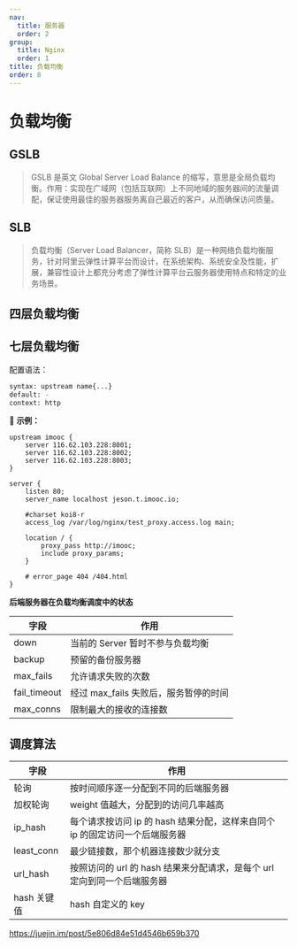 ```yaml
---
nav:
  title: 服务器
  order: 2
group:
  title: Nginx
  order: 1
title: 负载均衡
order: 8
---
```


# 负载均衡

## GSLB

> GSLB 是英文 Global Server Load Balance 的缩写，意思是全局负载均衡。作用：实现在广域网（包括互联网）上不同地域的服务器间的流量调配，保证使用最佳的服务器服务离自己最近的客户，从而确保访问质量。

## SLB

> 负载均衡（Server Load Balancer，简称 SLB）是一种网络负载均衡服务，针对阿里云弹性计算平台而设计，在系统架构、系统安全及性能，扩展，兼容性设计上都充分考虑了弹性计算平台云服务器使用特点和特定的业务场景。

## 四层负载均衡

## 七层负载均衡

配置语法：

```bash
syntax: upstream name{...}
default: -
context: http
```

🌰 **示例：**

```nginx
upstream imooc {
    server 116.62.103.228:8001;
    server 116.62.103.228:8002;
    server 116.62.103.228:8003;
}

server {
    listen 80;
    server_name localhost jeson.t.imooc.io;

    #charset koi8-r
    access_log /var/log/nginx/test_proxy.access.log main;

    location / {
        proxy_pass http://imooc;
        include proxy_params;
    }

    # error_page 404 /404.html
}
```

**后端服务器在负载均衡调度中的状态**

| 字段         | 作用                                  |
| ------------ | ------------------------------------- |
| down         | 当前的 Server 暂时不参与负载均衡      |
| backup       | 预留的备份服务器                      |
| max_fails    | 允许请求失败的次数                    |
| fail_timeout | 经过 max_fails 失败后，服务暂停的时间 |
| max_conns    | 限制最大的接收的连接数                |

## 调度算法

| 字段        | 作用                                                                         |
| ----------- | ---------------------------------------------------------------------------- |
| 轮询        | 按时间顺序逐一分配到不同的后端服务器                                         |
| 加权轮询    | weight 值越大，分配到的访问几率越高                                          |
| ip_hash     | 每个请求按访问 ip 的 hash 结果分配，这样来自同个 ip 的固定访问一个后端服务器 |
| least_conn  | 最少链接数，那个机器连接数少就分支                                           |
| url_hash    | 按照访问的 url 的 hash 结果来分配请求，是每个 url 定向到同一个后端服务器     |
| hash 关键值 | hash 自定义的 key                                                            |


https://juejin.im/post/5e806d84e51d4546b659b370